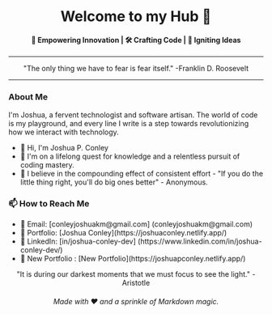 <h1 align="center">Welcome to my Hub 👋</h1>
<!--
<p align="center">
  <img src="https://media.giphy.com/media/xULW8l2gXuRPmsQe8U/giphy.gif" width="480" height="270">
</p>
-->
<h4 align="center">🚀 Empowering Innovation | 🛠 Crafting Code | 🌟 Igniting Ideas</h4>

---

<p align="center">"The only thing we have to fear is fear itself." -Franklin D. Roosevelt</p>

---

### About Me

I'm Joshua, a fervent technologist and software artisan. The world of code is my playground, and every line I write is a step towards revolutionizing how we interact with technology.

- 👋 Hi, I'm Joshua P. Conley
- 👀 I'm on a lifelong quest for knowledge and a relentless pursuit of coding mastery.
- 🌱 I believe in the compounding effect of consistent effort - "If you do the little thing right, you'll do big ones better" - Anonymous.

### 📫 How to Reach Me
<ul>
  <li> 📧 Email: [conleyjoshuakm@gmail.com] (conleyjoshuakm@gmail.com) </li>
  <li> 🔗 Portfolio: [Joshua Conley](https://joshuaconley.netlify.app/) </li>
  <li> 💼 LinkedIn: [in/joshua-conley-dev] (https://www.linkedin.com/in/joshua-conley-dev/)</li>
  <li> 📄 New Portfolio : [New Portfolio](https://joshuapconley.netlify.app/) </li>
</ul>


<p align="center">"It is during our darkest moments that we must focus to see the light." - Aristotle</p>
<h6 align="center">Made with ❤️ and a sprinkle of Markdown magic.</h6>
